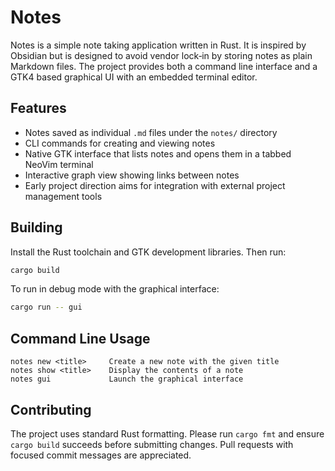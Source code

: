 # Notes

Notes is a simple note taking application written in Rust. It is inspired by Obsidian but is designed to avoid vendor lock‑in by storing notes as plain Markdown files. The project provides both a command line interface and a GTK4 based graphical UI with an embedded terminal editor.

## Features

- Notes saved as individual `.md` files under the `notes/` directory
- CLI commands for creating and viewing notes
- Native GTK interface that lists notes and opens them in a tabbed NeoVim terminal
- Interactive graph view showing links between notes
- Early project direction aims for integration with external project management tools

## Building

Install the Rust toolchain and GTK development libraries. Then run:

```bash
cargo build
```

To run in debug mode with the graphical interface:

```bash
cargo run -- gui
```

## Command Line Usage

```
notes new <title>     Create a new note with the given title
notes show <title>    Display the contents of a note
notes gui             Launch the graphical interface
```

## Contributing

The project uses standard Rust formatting. Please run `cargo fmt` and ensure `cargo build` succeeds before submitting changes. Pull requests with focused commit messages are appreciated.

